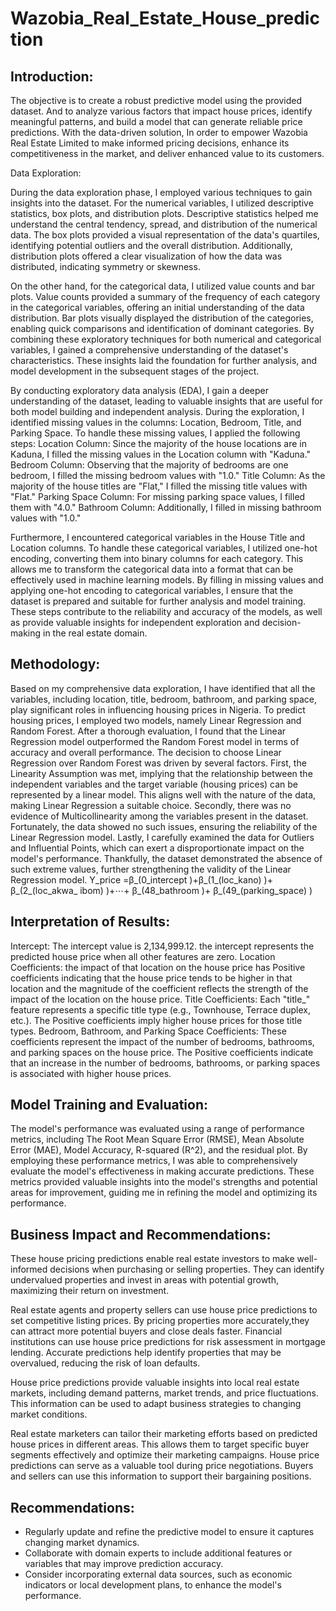 # Wazobia_Real_Estate_House_prediction

## Introduction:
The objective is to create a robust predictive model using the provided dataset. And to analyze various factors that impact house prices, identify meaningful patterns, and build a model that can generate reliable price predictions. With the data-driven solution, In order to empower Wazobia Real Estate Limited to make informed pricing decisions, enhance its competitiveness in the market, and deliver enhanced value to its customers.

Data Exploration:

During the data exploration phase, I employed various techniques to gain insights into the dataset. For the numerical variables, I utilized descriptive statistics, box plots, and distribution plots. Descriptive statistics helped me understand the central tendency, spread, and distribution of the numerical data. The box plots provided a visual representation of the data's quartiles, identifying potential outliers and the overall distribution. Additionally, distribution plots offered a clear visualization of how the data was distributed, indicating symmetry or skewness.

On the other hand, for the categorical data, I utilized value counts and bar plots. Value counts provided a summary of the frequency of each category in the categorical variables, offering an initial understanding of the data distribution. Bar plots visually displayed the distribution of the categories, enabling quick comparisons and identification of dominant categories.
By combining these exploratory techniques for both numerical and categorical variables, I gained a comprehensive understanding of the dataset's characteristics. These insights laid the foundation for further analysis, and model development in the subsequent stages of the project.

By conducting exploratory data analysis (EDA), I gain a deeper understanding of the dataset, leading to valuable insights that are useful for both model building and independent analysis.
During the exploration, I identified missing values in the columns: Location, Bedroom, Title, and Parking Space. To handle these missing values, I applied the following steps:
Location Column: Since the majority of the house locations are in Kaduna, I filled the missing values in the Location column with "Kaduna."
Bedroom Column: Observing that the majority of bedrooms are one bedroom, I filled the missing bedroom values with "1.0."
Title Column: As the majority of the house titles are "Flat," I filled the missing title values with "Flat."
Parking Space Column: For missing parking space values, I filled them with "4.0."
Bathroom Column: Additionally, I filled in missing bathroom values with "1.0."

Furthermore, I encountered categorical variables in the House Title and Location columns. To handle these categorical variables, I utilized one-hot encoding, converting them into binary columns for each category. This allows me to transform the categorical data into a format that can be effectively used in machine learning models.
By filling in missing values and applying one-hot encoding to categorical variables, I ensure that the dataset is prepared and suitable for further analysis and model training. These steps contribute to the reliability and accuracy of the models, as well as provide valuable insights for independent exploration and decision-making in the real estate domain.

## Methodology:
Based on my comprehensive data exploration, I have identified that all the variables, including location, title, bedroom, bathroom, and parking space, play significant roles in influencing housing prices in Nigeria.
To predict housing prices, I employed two models, namely Linear Regression and Random Forest. After a thorough evaluation, I found that the Linear Regression model outperformed the Random Forest model in terms of accuracy and overall performance.
The decision to choose Linear Regression over Random Forest was driven by several factors. First, the Linearity Assumption was met, implying that the relationship between the independent variables and the target variable (housing prices) can be represented by a linear model. This aligns well with the nature of the data, making Linear Regression a suitable choice.
Secondly, there was no evidence of Multicollinearity among the variables present in the dataset. Fortunately, the data showed no such issues, ensuring the reliability of the Linear Regression model.
Lastly, I carefully examined the data for Outliers and Influential Points, which can exert a disproportionate impact on the model's performance. Thankfully, the dataset demonstrated the absence of such extreme values, further strengthening the validity of the Linear Regression model.
Y_price  =β_(0_intercept )+β_(1_(loc_kano) )+ β_(2_(loc_akwa_ ibom) )+⋯+ β_(48_bathroom )+ β_(49_(parking_space) )

## Interpretation of Results:
Intercept: The intercept value is 2,134,999.12. the intercept represents the predicted house price when all other features are zero. 
Location Coefficients: the impact of that location on the house price has Positive coefficients indicating that the house price tends to be higher in that location and the magnitude of the coefficient reflects the strength of the impact of the location on the house price.
Title Coefficients: Each "title_" feature represents a specific title type (e.g., Townhouse, Terrace duplex, etc.). The Positive coefficients imply higher house prices for those title types.
Bedroom, Bathroom, and Parking Space Coefficients: These coefficients represent the impact of the number of bedrooms, bathrooms, and parking spaces on the house price. The Positive coefficients indicate that an increase in the number of bedrooms, bathrooms, or parking spaces is associated with higher house prices.


## Model Training and Evaluation:
The model's performance was evaluated using a range of performance metrics, including The Root Mean Square Error (RMSE), Mean Absolute Error (MAE), Model Accuracy, R-squared (R^2), and the residual plot.
By employing these performance metrics, I was able to comprehensively evaluate the model's effectiveness in making accurate predictions. These metrics provided valuable insights into the model's strengths and potential areas for improvement, guiding me in refining the model and optimizing its performance.


## Business Impact and Recommendations:
These house pricing predictions enable real estate investors to make well-informed decisions when purchasing or selling properties. They can identify undervalued properties and invest in areas with potential growth, maximizing their return on investment.
 
Real estate agents and property sellers can use house price predictions to set competitive listing prices. By pricing properties more accurately,they can attract more potential buyers and close deals faster.
Financial institutions can use house price predictions for risk assessment in mortgage lending. Accurate predictions help identify properties that may be overvalued, reducing the risk of loan defaults.
 
House price predictions provide valuable insights into local real estate markets, including demand patterns, market trends, and price fluctuations. This information can be used to adapt business strategies to changing market conditions.

Real estate marketers can tailor their marketing efforts based on predicted house prices in different areas. This allows them to target specific buyer segments effectively and optimize their marketing campaigns.
House price predictions can serve as a valuable tool during price negotiations. Buyers and sellers can use this information to support their bargaining positions.

## Recommendations:
- Regularly update and refine the predictive model to ensure it captures changing market dynamics.
- Collaborate with domain experts to include additional features or variables that may improve prediction accuracy.
- Consider incorporating external data sources, such as economic indicators or local development plans, to enhance the model's performance.
